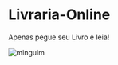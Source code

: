 # Livraria-Online

Apenas pegue seu Livro e leia!

![minguim](https://media.tenor.com/0pKfTOmYyqMAAAAi/dictionary-relax.gif)
